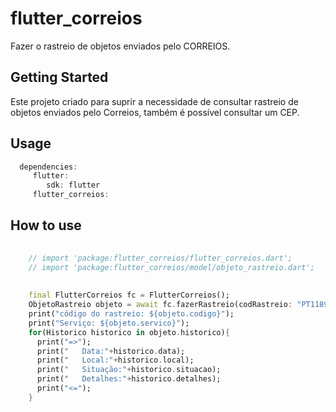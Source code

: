 # flutter_correios

Fazer o rastreio de objetos enviados pelo CORREIOS.

## Getting Started

Este projeto criado para suprir a necessidade de consultar rastreio de objetos
enviados pelo Correios, também é possível consultar um CEP.


## Usage

```dart
  dependencies:
     flutter:
        sdk: flutter
     flutter_correios:
```     




## How to use

```dart
   
    // import 'package:flutter_correios/flutter_correios.dart';
    // import 'package:flutter_correios/model/objeto_rastreio.dart';
    
    
    final FlutterCorreios fc = FlutterCorreios();
    ObjetoRastreio objeto = await fc.fazerRastreio(codRastreio: "PT118988786BR");
    print("código do rastreio: ${objeto.codigo}");
    print("Serviço: ${objeto.servico}");
    for(Historico historico in objeto.historico){
      print("=>");
      print("   Data:"+historico.data);
      print("   Local:"+historico.local);
      print("   Situação:"+historico.situacao);
      print("   Detalhes:"+historico.detalhes);
      print("<=");
    }    
```
